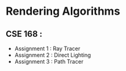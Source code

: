 # Rendering Algorithms


CSE 168 :
---------
- Assignment 1 : Ray Tracer
- Assignment 2 : Direct Lighting
- Assignment 3 : Path Tracer